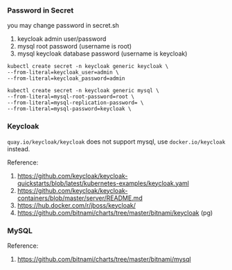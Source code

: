 

### Password in Secret

you may change password in secret.sh

1. keycloak admin user/password
2. mysql root password (username is root)
3. mysql keycloak database password (username is keycloak)


```
kubectl create secret -n keycloak generic keycloak \
--from-literal=keycloak_user=admin \
--from-literal=keycloak_password=admin

kubectl create secret -n keycloak generic mysql \
--from-literal=mysql-root-password=root \
--from-literal=mysql-replication-password= \
--from-literal=mysql-password=keycloak \
```


### Keycloak

`quay.io/keycloak/keycloak` does not support mysql, use `docker.io/keycloak` instead.

Reference:

1. https://github.com/keycloak/keycloak-quickstarts/blob/latest/kubernetes-examples/keycloak.yaml
2. https://github.com/keycloak/keycloak-containers/blob/master/server/README.md
3. https://hub.docker.com/r/jboss/keycloak/
4. https://github.com/bitnami/charts/tree/master/bitnami/keycloak (pg)

### MySQL

Reference:

1. https://github.com/bitnami/charts/tree/master/bitnami/mysql

